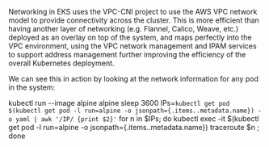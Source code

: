 Networking in EKS uses the VPC-CNI project to use the AWS VPC network model to provide connectivity across the cluster.  This is more efficient than having another layer of networking (e.g. Flannel, Calico, Weave, etc.) deployed as an overlay on top of the system, and maps perfectly into the VPC environment, using the VPC network management and IPAM services to support address management further improving the efficiency of the overall Kubernetes deployment.

We can see this in action by looking at the network information for any pod in the system:

kubectl run --image alpine alpine sleep 3600
IPs=`kubectl get pod $(kubectl get pod -l run=alpine -o jsonpath={.items..metadata.name}) -o yaml | awk '/IP/ {print $2}'`
for n in $IPs; do kubectl exec -it $(kubectl get pod -l run=alpine -o jsonpath={.items..metadata.name})  traceroute $n ; done
